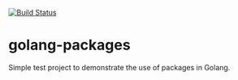 [![Build Status](https://travis-ci.org/ingojaeckel/golang-packages.svg)](https://travis-ci.org/ingojaeckel/golang-packages)

# golang-packages

Simple test project to demonstrate the use of packages in Golang.
